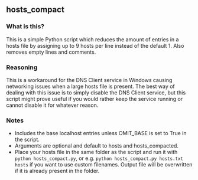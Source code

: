 ## hosts_compact

### What is this?

This is a simple Python script which reduces the amount of entries in a hosts file by assigning up to 9 hosts per line instead of the default 1. Also removes empty lines and comments.

### Reasoning

This is a workaround for the DNS Client service in Windows causing networking issues when a large hosts file is present. The best way of dealing with this issue is to simply disable the DNS Client service, but this script might prove useful if you would rather keep the service running or cannot disable it for whatever reason.

### Notes

- Includes the base localhost entries unless OMIT_BASE is set to True in the script.
- Arguments are optional and default to hosts and hosts_compacted.
- Place your hosts file in the same folder as the script and run it with `python hosts_compact.py`, or e.g. `python hosts_compact.py hosts.txt hosts` if you want to use custom filenames. Output file will be overwritten if it is already present in the folder.

